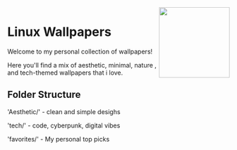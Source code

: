 <img src="https://media.tenor.com/M6Gq7cf48CYAAAAi/white-anime.gif" height='160' align="right">


# Linux Wallpapers

Welcome to my personal collection of wallpapers!

Here you'll find a mix of aesthetic, minimal, nature , and tech-themed wallpapers that i love.

## Folder Structure

'Aesthetic/' - clean and simple desighs

'tech/' - code, cyberpunk, digital vibes 

'favorites/' - My personal top picks
